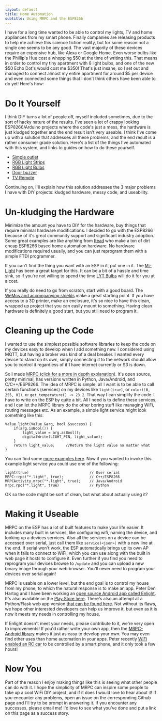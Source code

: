 ```yaml
---
layout: default
title: Home Automation
subtitle: Using MRPC and the ESP8266
---
```


I have for a long time wanted to be able to control my lights, TV and home appliances from my smart phone.
Finally companies are releasing products to help me achieve this science fiction reality,
but for some reason not a single one seems to be any good. The vast majority of these devices require an expensive
hub, like Alexa or Google Home. Even worse bulbs like the Phillip's Hue cost a whopping $50 at the time of writing this.
That means in order to control my tiny apartment with 6 light bulbs, and one of the new $50 Echo Dot's would cost me $350!
That's just insane, so I set out and managed to connect almost my entire apartment for around $5 per device and even
connected some things that I don't think others have been able to do yet!
Here's how:

Do It Yourself
========
I think DIY turns a lot of people off, myself included sometimes, due to the sort of hacky nature of the results.
I've seen a lot of crappy looking ESP8266/Arduino projects where the code's just a mess, the hardware is just kludged together
and the end result isn't very useable. I think I've come up with a solution that addresses all these problems, and the
end result is a rather consumer grade solution. Here's a list of the things I've automated with this system, and links to
guides on how to do these yourself.

- [Simple outlet](/haprojects/sonoff.html)
- [RGB Light Strips](/haprojects/rgb_strip.html)
- [RGB Light Bulbs](#TODO)
- [Door buzzer](#TODO)
- [TV Remote](#TODO)


Continuing on, I'll explain how this solution addresses the 3 major problems I have with
DIY projects: kludged hardware, messy code, and useability.

Un-kludging the Hardware
========
Minimize the amount you have to DIY for the hardware, buy things that require minimal hardware modifications.
I decided to go with the ESP8266 because of it's great community support and significant industry adoption.
Some great examples are like anything from [Itead](https://www.itead.cc/) who make a ton of dirt cheap ESP8266 based home automation hardware.
No hardware modifications required usually, and you can just reprogram them with a simple FTDI programmer.

If you can't find the thing you want with an ESP in it, put one in it.
The [Mi-Light](https://www.amazon.com/Milight-Changing-85-265V-Smartphone-Mi-Light/dp/B01K9GT7WQ/) has been a great target for this.
It can be a bit of a hassle and time sink, so if you're not willing to spend the time
[LYT Bulbs](https://authometion.com/shop/en/13-lyt-led-bulbs) will do it for you at a cost.

If you really do need to go from scratch, start with a good board.
The [WeMos and accompanying shields](https://www.wemos.cc/product) make a great starting point.
If you have access to a 3D printer, make an enclosure, it's so nice to
have this clean, wrapped up project that you can easily mount to something.
Having clean hardware is definitely a good start, but you still need to program it.

Cleaning up the Code
========
I wanted to use the simplest possible software libraries to keep the code on my devices easy to develop when I add something new.
I considered using MQTT, but having a broker was kind of a deal breaker. I wanted every device to stand on its own, simply connecting it
to the network should allow you to control it regardless of if I have internet currently or S3 is down.

So I made [MRPC (click for a more in depth explanation)](http://www.github.com/alex-sherman/mrpc).
It's open source, pretty minimal, has versions written in Python, Java/Android, and C/C++/ESP8266.
The idea of MRPC is simple, all I want is to be able to call certain functions (services)
on my devices like `light(true)`, or `color([0, 255, 0])`, or `get_temperature() -> 23.2`.
That way I can simplify the code I have to write on the ESP by quite a bit.
All I need is to define these services, and I can let the MRPC library do the other boring stuff like managing WiFi, routing messages etc.
As an example, a simple light service might look something like this:

    Value light(Value &arg, bool &success) {
        if(arg.isBool()) {
            light_value = arg.asBool();
            digitalWrite(LIGHT_PIN, light_value);
        }
        return light_value;     //Return the light value no matter what
    }

You can find some [more examples here](https://github.com/alex-sherman/MRPC-ESP8266/tree/master/Examples).
Now if you wanted to invoke this example light service you could use one of the following:

    light(true)                            // Over serial
    MRPC::rpc("*.light", true);            // C++/ESP8266
    MRPCActivity.mrpc("*.light", true);    // Java/Android
    mrpc.rpc("*.light", true)              // Python

OK so the code might be sort of clean, but what about actually using it?

Making it Useable
=========
MRPC on the ESP has a lot of built features to make your life easier.
It includes many built in services, like configuring wifi, naming the device, and looking up a devices services.
Also all the services on a device can be accessed over serial, just call them like `service(<json>)` with a new line at the end.
If serial won't work, the ESP automatically brings up its own AP when it fails to connect to WiFi, which you can use
along with the built in web page it hosts to configure it. Even further if you find you need to reprogram your devices
browse to `/update` and you can upload a new binary image through your web browser. You'll never need to program your devices
over serial again!

MRPC is usable on a lower level, but the end goal is to control my house from my phone, to which the natural response is to make an app.
Peter Den Hartog and I have been working an [open source Android app called Enlight](https://github.com/pddenhar/Android-Enlight).
It's also available on the [Play Store here](https://play.google.com/store/apps/details?id=com.fewsteet.enlight&hl=en).
There's also an attempt at a Python/Flask web app version [that can be found here](https://github.com/alex-sherman/enlight-python).
Not without its flaws, we hope other interested developers can help us improve it, but even as it is now it meets my needs
in controlling my house.

If Enlight doesn't meet your needs, please contribute to it, we're very open to improvements!
If you'd rather write your own app, then the [MRPC-Android library](https://github.com/alex-sherman/mrpc-android)
makes it just as easy to develop your own.
You may even find other uses than home automation in your apps. Peter recently [WiFi enabled an RC car](#TODO) to be controlled by
a smart phone, and it only took a few hours!

Now You
=========
Part of the reason I enjoy making things like this is seeing what other people can do with it.
I hope the simplicity of MRPC can inspire some people to take up a cool WiFi DIY project, and if it does I would love to hear about it!
If you encounter any problems, open an issue on the corresponding Github page and I'll try to be prompt in answering it.
If you encounter any successes, please email me! I'd love to see what you've done and put a link on this page as a success story.